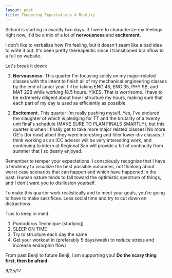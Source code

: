 ```yaml
---
layout: post
title: Tempering Expectations & Reality 
---
```


School is starting in exactly two days. If I were to characterize my feelings right now, it'd be a mix of a lot of **nervousness** and **excitement**. 

I don't like to verbalize how I'm feeling, but it doesn't seem like a bad idea to write it out. It's been pretty thereapeutic since I transitioned brainflow to a full on website. 

Let's break it down: 

1. **Nervousness.** This quarter I'm focusing solely on my major-related classes with the intent to finish all of my mechanical engineering classes by the end of junior year. I'll be taking ENG 45, ENG 35, PHY 9B, and MAT 22B while working 18.5 hours. YIKES. That is worrisome. I have to be extremely diligent about how I structure my hours, making sure that each part of my day is used as efficiently as possible. 

2. **Excitement.** This quarter I'm really pushing myself. Yes, I've endured the slaughter of which is pledging for TT and the brutality of a twenty unit final's schedule (MAKE SURE TO PLAN FINALS SMARTLY), but this quarter is when I finally get to take more major related classes! No more GE's (for now) albeit they were interesting and filler lower-div classes. I think working as an ICC advisor will be very interesting work, and continuing to intern at Regional San will provide a bit of continuity from summer that I so dearly enjoyed. 

Remember to temper your expectations. I consciously recognize that I have a tendency to visualize the best possible outcomes, not thinking about worst case scenarios that can happen and which have happened in the past. Human nature tends to fall toward the optimistic spectrum of things, and I don't want you to disillusion yourself.

To make this quarter work realistically and to meet your goals, you're going to have to make sacrifices. Less social time and try to cut down on distractions.

Tips to keep in mind.
1. Pomodoros Technique (studying)
2. SLEEP ON TIME
3. Try to structure each day the same
4. Get your workout in (preferably 5 days/week) to reduce stress and increase endorphin flow) 

From past Benji to future Benji, I am supporting you! **Do the scary thing first, then be afraid.**

9/25/17


